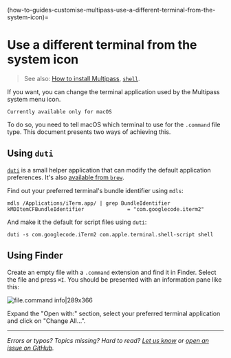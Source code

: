 (how-to-guides-customise-multipass-use-a-different-terminal-from-the-system-icon)=
# Use a different terminal from the system icon

> See also: [How to install Multipass](/how-to-guides/install-multipass), [`shell`](/reference/command-line-interface/shell).

If you want, you can change the terminal application used by the Multipass system menu icon.

```{note}
Currently available only for macOS
```

To do so, you need to tell macOS which terminal to use for the `.command` file type. This document presents two ways of achieving this.

## Using `duti`

[`duti`](https://github.com/moretension/duti/) is a small helper application that can modify the default application preferences. It's also [available from `brew`](https://formulae.brew.sh/formula/duti).

Find out your preferred terminal's bundle identifier using `mdls`:

```console
mdls /Applications/iTerm.app/ | grep BundleIdentifier
kMDItemCFBundleIdentifier              = "com.googlecode.iterm2"
```

And make it the default for script files using `duti`:

```console
duti -s com.googlecode.iTerm2 com.apple.terminal.shell-script shell
```

## Using Finder

Create an empty file with a `.command` extension and find it in Finder. Select the file and press `⌘I`. You should be presented with an information pane like this:

![file.command info|289x366](https://assets.ubuntu.com/v1/1ce425a9-multipass-file-command-info.png)
<!-- upload://47AaFCBSwPTDyEAbMjKkclk8DfA.png -->

Expand the "Open with:" section, select your preferred terminal application and click on "Change All...".

---

*Errors or typos? Topics missing? Hard to read? <a href="https://docs.google.com/forms/d/e/1FAIpQLSd0XZDU9sbOCiljceh3rO_rkp6vazy2ZsIWgx4gsvl_Sec4Ig/viewform?usp=pp_url&entry.317501128=https://multipass.run/docs/changing-terminal" target="_blank">Let us know</a> or <a href="https://github.com/canonical/multipass/issues/new/choose" target="_blank">open an issue on GitHub</a>.*

